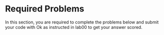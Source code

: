 # Required Problems

In this section, you are required to complete the problems below and submit your code with Ok as instructed in lab00 to get your answer scored.
